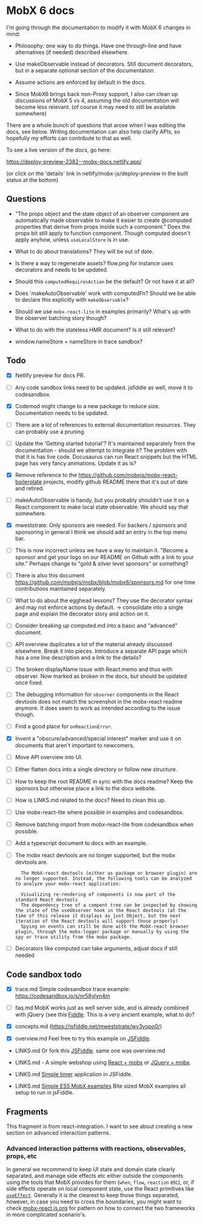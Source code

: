 # MobX 6 docs

I'm going through the documentation to modify it with MobX 6 changes in mind:

-   Philosophy: one way to do things. Have one through-line and have alternatives (if needed) described elsewhere.

-   Use makeObservable instead of decorators. Still document decorators, but in a separate optional section of the documentation.

-   Assume actions are enforced by default in the docs.

-   Since MobX6 brings back non-Proxy support, I also can clean up discussions of MobX 5 vs 4, assuming the old documentation will become less relevant. (of course it may need to still be available somewhere)

There are a whole bunch of questions that arose when I was editing the docs, see
below. Writing documentation can also help clarify APIs, so hopefully my efforts can contribute to that as well.

To see a live version of the docs, go here:

https://deploy-preview-2382--mobx-docs.netlify.app/

(or click on the 'details' link in netlify/mobx-js/deploy-preview in the built status at the bottom)

## Questions

-   "The props object and the state object of an observer component are automatically made observable to make it easier to create @computed properties that derive from props inside such a component." Does the props bit still apply to function component. Though computed doesn't apply anyhow, unless `useLocalStore` is in use.

-   What to do about translations? They will be out of date.

-   Is there a way to regenerate assets? flow.png for instance uses decorators and needs to be updated.

*   Should this `computedRequiresAction` be the default? Or not have it at all?

*   Does 'makeAutoObservable' work with computedFn? Should we be able to declare this explicitly with `makeObservable`?

*   Should we use `mobx-react-lite` in examples primarily? What's up with the
    observer batching story though?

*   What to do with the stateless HMR document? Is it still relevant?

-   window.nameStore = nameStore in trace sandbox?

## Todo

-   [x] Netlify preview for docs PR.
-   [ ] Any code sandbox links need to be updated. jsfiddle as well, move it to codesandbox.
-   [x] Codemod might change to a new package to reduce size. Documentation needs to be updated.
-   [ ] There are a lot of references to external documentation resources. They can probably use a pruning.
-   [ ] Update the 'Getting started tutorial'? It's maintained separately from the documentation - should we attempt to integrate it? The problem with that it is has live code. Docusaurus can run React snippets but the HTML page has very fancy animations. Update it as is?
-   [x] Remove reference to the https://github.com/mobxjs/mobx-react-boilerplate projects, modify github README there that it's out of date and retired.
-   [ ] makeAutoObservable is handy, but you probably shouldn't use it on a React component to make local state observable. We should say that somewhere.
-   [x] mweststrate: Only sponsors are needed. For backers / sponsors and sponsoring in general I think we should add an entry in the top menu bar.
-   [ ] This is now incorrect unless we have a way to maintain it. "Become a sponsor and get your logo on our README on Github with a link to your site." Perhaps change to "gold & silver level sponsors" or something?
-   [ ] There is also this document https://github.com/mobxjs/mobx/blob/mobx6/sponsors.md for one time contributions maintained separately.
-   [ ] What to do about the egghead lessons? They use the decorator syntax and may not enforce actions by default. -> consolidate into a single page and explain the decorator story and action on it.
-   [ ] Consider breaking up computed.md into a basic and "advanced" document.
-   [ ] API overview duplicates a lot of the material already discussed elsewhere. Break it into pieces. Introduce a separate API page which has a one line description and a link to the details?
-   [ ] The broken displayName issue with React.memo and thus with observer. Now marked as broken in the docs, but should be updated once fixed.
-   [ ] The debugging information for `observer` components in the React devtools does not match the screenshot in the mobx-react readme anymore. It does seem to work as intended according to the issue though.
-   [ ] Find a good place for `onReactionError`.
-   [x] Invent a "obscure/advanced/special interest" marker and use it on documents that aren't important to newcomers.
-   [ ] Move API overview into UI.
-   [ ] Either flatten docs into a single directory or follow new structure.
-   [ ] How to keep the root README in sync with the docs readme? Keep the sponsors but otherwise place a link to the docs website.
-   [ ] How is LINKS.md related to the docs? Need to clean this up.
-   [ ] Use mobx-react-lite where possible in examples and codesandbox.
-   [ ] Remove batching import from mobx-react-lite from codesandbox when possible.
-   [ ] Add a typescript document to docs with an example.
-   [ ] The mobx react devtools are no longer supported, but the mobx devtools are.

        The MobX-react devtools (either as package or browser plugin) are no longer supported. Instead, the following tools can be analyzed to analyze your mobx-react application:

        Visualizing re-rendering of components is now part of the standard React devtools
        The dependency tree of a compent tree can be inspected by showing the state of the useObserver hook in the React devtools (at the time of this release it displays as just Object, but the next iteration of the React devtools will support those properly)
        Spying on events can still be done with the MobX-react browser plugin, through the mobx-logger package or manually by using the spy or trace utility from the mobx package.

-   [ ] Decorators like computed can take arguments, adjust docs if still needed

## Code sandbox todo

-   [x] trace.md Simple codesandbox trace example: https://codesandbox.io/s/nr58ylyn4m

-   [ ] faq.md MobX works just as well server side, and is already combined with jQuery (see this [Fiddle](http://jsfiddle.net/mweststrate/vxn7qgdw). This is a very ancient example, what to do?

-   [x] concepts.md (https://jsfiddle.net/mweststrate/wv3yopo0/)

-   [x] overview.md Feel free to try this example on [JSFiddle](http://jsfiddle.net/mweststrate/wgbe4guu/).

-   LINKS.md Or fork this [JSFiddle](https://jsfiddle.net/mweststrate/wgbe4guu/). same one was overview.md

-   LINKS.md - A simple webshop using [React + mobx](https://jsfiddle.net/mweststrate/46vL0phw) or [JQuery + mobx](http://jsfiddle.net/mweststrate/vxn7qgdw).

-   LINKS.md [Simple timer](https://jsfiddle.net/mweststrate/wgbe4guu/) application in JSFiddle.

-   LINKS.md [Simple ES5 MobX examples](https://github.com/mattruby/mobx-examples) Bite sized MobX examples all setup to run in jsFiddle.

## Fragments

This fragment is from react-integration. I want to see about creating
a new section on advanced interaction patterns.

### Advanced interaction patterns with reactions, observables, props, etc

In general we recommend to keep UI state and domain state clearly separated,
and manage side effects etc either outside the components using the tools that MobX provides for them (`when`, `flow`, `reaction` etc),
or, if side effects operate on local component state, use the React primitives like [`useEffect`](https://reactjs.org/docs/hooks-effect.html).
Generally it is the clearest to keep those things separated, however, in case you need to cross the boundaries, you might want to check [mobx-react.js.org](https://mobx-react.js.org/) for pattern on how to connect the two frameworks in more complicated scenario's.
